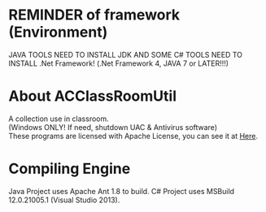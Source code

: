 <!-- 
   Copyright (C) 2011-2014 AC Inc. (Andy Cheung)

   Licensed under the Apache License, Version 2.0 (the "License");
   you may not use this file except in compliance with the License.
   You may obtain a copy of the License at

       http://www.apache.org/licenses/LICENSE-2.0

   Unless required by applicable law or agreed to in writing, software
   distributed under the License is distributed on an "AS IS" BASIS,
   WITHOUT WARRANTIES OR CONDITIONS OF ANY KIND, either express or implied.
   See the License for the specific language governing permissions and
   limitations under the License.
-->


REMINDER of framework (Environment)
============
JAVA TOOLS NEED TO INSTALL JDK AND SOME C# TOOLS NEED TO INSTALL .Net Framework! (.Net Framework 4, JAVA 7 or LATER!!!)<br>

About ACClassRoomUtil
============
A collection use in classroom.<br>
(Windows ONLY! If need, shutdown UAC & Antivirus software)<br>
These programs are licensed with Apache License, you can see it at <a href="https://github.com/win120a/ACClassRoomUtil/blob/master/LICENSE">Here</a>.

Compiling Engine
=========
Java Project uses Apache Ant 1.8 to build.
C# Project uses MSBuild 12.0.21005.1 (Visual Studio 2013).